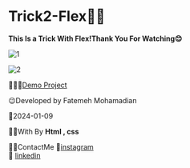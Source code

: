 # Trick2-Flex👩‍💻

**This Is a Trick With Flex!Thank You For Watching😊**

![1](https://github.com/fatemeMohamadian/Project2-Template1-Flex/assets/155579918/1a990217-eea2-42f1-a9d1-0dc83daf084d)


![2](https://github.com/fatemeMohamadian/Project2-Template1-Flex/assets/155579918/57989b6e-b1f0-4b72-ac70-7fdd416a51a6)


👩‍💻😎[Demo Project](https://fatememohamadian.github.io/Project2-Template1-Flex/)

 😉Developed by Fatemeh Mohamadian

 📅2024-01-09

 👩‍💻With By **Html , css** 

 📲📞ContactMe 
 🔗[instagram](https://www.instagram.com/fateme_mohamadiian.fed)       
 🔗 [linkedin](https://www.linkedin.com/in/fateme-mohamadian-dev0824)
